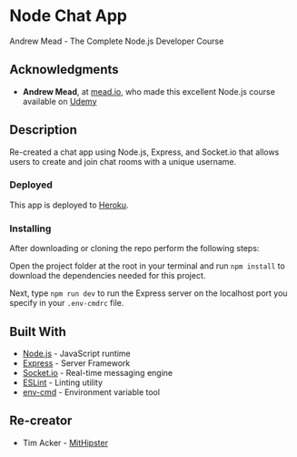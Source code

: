 # Node Chat App

Andrew Mead - The Complete Node.js Developer Course

## Acknowledgments

- **Andrew Mead**, at [mead.io](https://mead.io/), who made this excellent Node.js course available on [Udemy](https://www.udemy.com/the-complete-nodejs-developer-course-2/)

## Description

Re-created a chat app using Node.js, Express, and Socket.io that allows users to create and join chat rooms with a unique username.

### Deployed

This app is deployed to [Heroku](https://salty-falls-45194.herokuapp.com/).

### Installing

After downloading or cloning the repo perform the following steps:

Open the project folder at the root in your terminal and run `npm install` to download the dependencies needed for this project.

Next, type `npm run dev` to run the Express server on the localhost port you specify in your `.env-cmdrc` file.

## Built With

- [Node.js](https://nodejs.org/en/) - JavaScript runtime
- [Express](https://expressjs.com/) - Server Framework
- [Socket.io](https://socket.io/) - Real-time messaging engine
- [ESLint](https://eslint.org/) - Linting utility
- [env-cmd](https://github.com/toddbluhm/env-cmd) - Environment variable tool

## Re-creator

- Tim Acker - [MitHipster](https://github.com/MitHipster)
